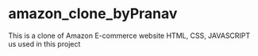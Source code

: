# amazon_clone_byPranav
This is a clone of Amazon E-commerce website
HTML, CSS, JAVASCRIPT us used in this project
